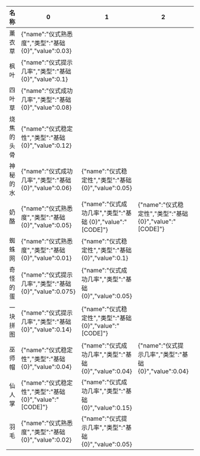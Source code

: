 | 名称  |  0  |  1  |  2  |  3  |
| --- | --- | --- | --- | --- |
| 薰衣草 | {"name":"仪式熟悉度","类型":"基础 {0}","value":0.03} |  |  |  |
| 枫叶 | {"name":"仪式提示几率","类型":"基础 {0}","value":0.1} |  |  |  |
| 四叶草 | {"name":"仪式成功几率","类型":"基础 {0}","value":0.08} |  |  |  |
| 烧焦的头骨 | {"name":"仪式稳定性","类型":"基础 {0}","value":0.12} |  |  |  |
| 神秘的水 | {"name":"仪式成功几率","类型":"基础 {0}","value":0.06} | {"name":"仪式稳定性","类型":"基础 {0}","value":0.05} |  |  |
| 奶酪 | {"name":"仪式熟悉度","类型":"基础 {0}","value":0.05} | {"name":"仪式成功几率","类型":"基础 {0}","value":"[CODE]"} | {"name":"仪式稳定性","类型":"基础 {0}","value":"[CODE]"} |  |
| 蜘蛛网 | {"name":"仪式熟悉度","类型":"基础 {0}","value":0.01} | {"name":"仪式稳定性","类型":"基础 {0}","value":0.1} |  |  |
| 奇怪的蛋 | {"name":"仪式提示几率","类型":"基础 {0}","value":0.075} | {"name":"仪式成功几率","类型":"基础 {0}","value":0.05} |  |  |
| 一块拼图 | {"name":"仪式提示几率","类型":"基础 {0}","value":0.14} | {"name":"仪式稳定性","类型":"基础 {0}","value":"[CODE]"} |  |  |
| 巫师帽 | {"name":"仪式稳定性","类型":"基础 {0}","value":0.04} | {"name":"仪式成功几率","类型":"基础 {0}","value":0.04} | {"name":"仪式提示几率","类型":"基础 {0}","value":0.04} | {"name":"仪式熟悉度","类型":"基础 {0}","value":0.01} |
| 仙人掌 | {"name":"仪式稳定性","类型":"基础 {0}","value":"[CODE]"} | {"name":"仪式成功几率","类型":"基础 {0}","value":0.15} |  |  |
| 羽毛 | {"name":"仪式熟悉度","类型":"基础 {0}","value":0.02} | {"name":"仪式提示几率","类型":"基础 {0}","value":0.05} |  |  |
